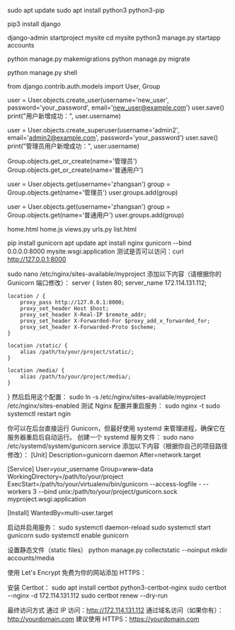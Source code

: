 sudo apt update
sudo apt install python3 python3-pip

pip3 install django

django-admin startproject mysite
cd mysite
python3 manage.py startapp accounts

python manage.py makemigrations
python manage.py migrate

python manage.py shell


from django.contrib.auth.models import User, Group

user = User.objects.create_user(username='new_user', password='your_password', email='new_user@example.com')
user.save()
print("用户新增成功：", user.username)

user = User.objects.create_superuser(username='admin2', email='admin2@example.com', password='your_password')
user.save()
print("管理员用户新增成功：", user.username)

Group.objects.get_or_create(name='管理员')
Group.objects.get_or_create(name='普通用户')

user = User.objects.get(username='zhangsan')
group = Group.objects.get(name='管理员')
user.groups.add(group)

user = User.objects.get(username='zhangsan')
group = Group.objects.get(name='普通用户')
user.groups.add(group)

home.html
home.js
views.py
urls.py
list.html


pip install gunicorn
apt update
apt install nginx
gunicorn --bind 0.0.0.0:8000 mysite.wsgi:application
测试是否可以访问：curl http://127.0.0.1:8000

sudo nano /etc/nginx/sites-available/myproject
添加以下内容（请根据你的 Gunicorn 端口修改）：
server {
    listen 80;
    server_name 172.114.131.112;

    location / {
        proxy_pass http://127.0.0.1:8000;
        proxy_set_header Host $host;
        proxy_set_header X-Real-IP $remote_addr;
        proxy_set_header X-Forwarded-For $proxy_add_x_forwarded_for;
        proxy_set_header X-Forwarded-Proto $scheme;
    }

    location /static/ {
        alias /path/to/your/project/static/;
    }

    location /media/ {
        alias /path/to/your/project/media/;
    }
}
然后启用这个配置：
sudo ln -s /etc/nginx/sites-available/myproject /etc/nginx/sites-enabled
测试 Nginx 配置并重启服务：
sudo nginx -t
sudo systemctl restart ngin

你可以在后台直接运行 Gunicorn，但最好使用 systemd 来管理进程，确保它在服务器重启后自动运行。
创建一个 systemd 服务文件：
sudo nano /etc/systemd/system/gunicorn.service
添加以下内容（根据你自己的项目路径修改）：
[Unit]
Description=gunicorn daemon
After=network.target

[Service]
User=your_username
Group=www-data
WorkingDirectory=/path/to/your/project
ExecStart=/path/to/your/virtualenv/bin/gunicorn --access-logfile - --workers 3 --bind unix:/path/to/your/project/gunicorn.sock myproject.wsgi:application

[Install]
WantedBy=multi-user.target

启动并启用服务：
sudo systemctl daemon-reload
sudo systemctl start gunicorn
sudo systemctl enable gunicorn


设置静态文件（static files）
python manage.py collectstatic --noinput
mkdir accounts/media

使用 Let's Encrypt 免费为你的网站添加 HTTPS：

安装 Certbot：
sudo apt install certbot python3-certbot-nginx
sudo certbot --nginx -d 172.114.131.112
sudo certbot renew --dry-run

最终访问方式
通过 IP 访问：http://172.114.131.112
通过域名访问（如果你有）：http://yourdomain.com
建议使用 HTTPS：https://yourdomain.com
